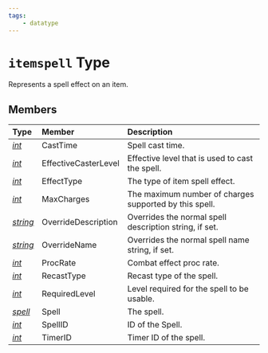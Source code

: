 ```yaml
---
tags:
    - datatype
---
```

# `itemspell` Type

Represents a spell effect on an item.

## Members

| **Type** | **Member** | **Description** |
| :--- | :--- | :--- |
| [_int_](../data-types/datatype-int.md) | CastTime | Spell cast time. |
| [_int_](../data-types/datatype-int.md) | EffectiveCasterLevel | Effective level that is used to cast the spell. |
| [_int_](../data-types/datatype-int.md) | EffectType | The type of item spell effect. |
| [_int_](../data-types/datatype-int.md) | MaxCharges | The maximum number of charges supported by this spell. |
| [_string_](../data-types/datatype-string.md) | OverrideDescription | Overrides the normal spell description string, if set.
| [_string_](../data-types/datatype-string.md) | OverrideName | Overrides the normal spell name string, if set.
| [_int_](../data-types/datatype-int.md) | ProcRate | Combat effect proc rate. |
| [_int_](../data-types/datatype-int.md) | RecastType | Recast type of the spell. |
| [_int_](../data-types/datatype-int.md) | RequiredLevel | Level required for the spell to be usable. |
| [_spell_](../data-types/datatype-spell.md) | Spell | The spell. |
| [_int_](../data-types/datatype-int.md) | SpellID | ID of the Spell. |
| [_int_](../data-types/datatype-int.md) | TimerID | Timer ID of the spell. |
